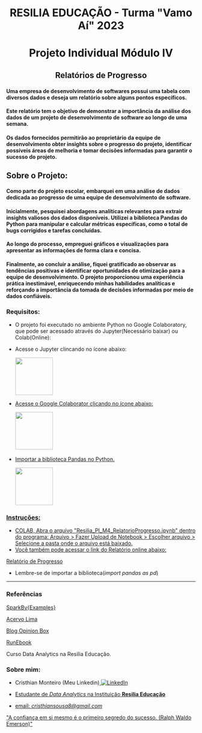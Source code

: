 # <p align='center' > RESILIA EDUCAÇÃO - Turma "Vamo Aí" 2023 </p>
# <p align='center' > Projeto Individual Módulo IV </p>
## <p align='center' >  Relatórios de Progresso </p>


#### Uma empresa de desenvolvimento de softwares possui uma tabela com diversos dados e deseja um relatório sobre alguns pontos específicos.
#### Este relatório tem o objetivo de demonstrar a importância da análise dos dados de um projeto de desenvolvimento de software ao longo de uma semana.
#### Os dados fornecidos permitirão ao proprietário da equipe de desenvolvimento obter insights sobre o progresso do projeto, identificar possíveis áreas de melhoria e tomar decisões informadas para garantir o sucesso do projeto.

## Sobre o Projeto:
#### Como parte do projeto escolar, embarquei em uma análise de dados dedicada ao progresso de uma equipe de desenvolvimento de software.
#### Inicialmente, pesquisei abordagens analíticas relevantes para extrair insights valiosos dos dados disponíveis. Utilizei a biblioteca Pandas do Python para manipular e calcular métricas específicas, como o total de bugs corrigidos e tarefas concluídas.
#### Ao longo do processo, empreguei gráficos e visualizações para apresentar as informações de forma clara e concisa.
#### Finalmente, ao concluir a análise, fiquei gratificado ao observar as tendências positivas e identificar oportunidades de otimização para a equipe de desenvolvimento. O projeto proporcionou uma experiência prática inestimável, enriquecendo minhas habilidades analíticas e reforçando a importância da tomada de decisões informadas por meio de dados confiáveis.


### Requisitos:
- O projeto foi executado no ambiente Python no Google Colaboratory, que pode ser acessado através do Jupyter(Necessário baixar) ou Colab(Online):
- Acesse o Jupyter clincando no ícone abaixo:

  <a href="https://jupyter.org/">
  <img src="https://jupyter.org/assets/homepage/main-logo.svg" width="100px" target="_blank" rel="noopener noreferrer"/> 

- Acesse o Google Colaborator clicando no ícone abaixo:
  
  <a href="https://colab.research.google.com/">
        <img src="https://avatars.githubusercontent.com/u/33467679?s=280&v=4" width="100px" target="_blank" rel="noopener noreferrer"/> 
- Importar a biblioteca Pandas no Python.
  
    <img src="https://deepakrip007.files.wordpress.com/2022/06/pandas-python.png" width="100px" target="_blank" rel="noopener noreferrer"/> 


### Instruções:
- COLAB, Abra o arquivo "Resilia_PI_M4_RelatorioProgresso.ipynb" dentro do programa: Arquivo > Fazer Upload de Notebook > Escolher arquivo > Selecione a pasta onde o arquivo está baixado.
- Você também pode acessar o link do Relatório online abaixo:
  
[Relatório de Progresso](https://colab.research.google.com/drive/1iIFeJUGlkKcc0RAz8EG4gEh3PhvUxIDU?usp=sharing/)
- Lembre-se de importar a biblioteca(_import pandas as pd_)

---
### Referências
[SparkBy{Examples}](https://sparkbyexamples.com/pandas/pandas-dataframe-loc/)

[Acervo Lima](https://acervolima.com/adicionar-coluna-ao-pandas-dataframe-com-um-valor-padrao/)

[Blog Opinion Box](https://blog.opinionbox.com/como-fazer-um-relatorio-de-pesquisa/)

[RunEbook](https://runebook.dev/pt/docs/pandas/reference/api/pandas.dataframe.plot.barh)

Curso Data Analytics na Resilia Educação.
### Sobre mim:

- Cristhian Monteiro (Meu Linkedin)<a href="https://www.linkedin.com/in/cristhian-monteiro/">
        <img src="https://img.shields.io/badge/LinkedIn-blue?style=flat-square&logo=linkedin" alt="LinkedIn">

- Estudante de _Data Analytics_ na Instituição **Resilia Educação**

- email: _cristhiansousa8@gmail.com_

"A confiança em si mesmo é o primeiro segredo do sucesso. (Ralph Waldo Emerson)"
